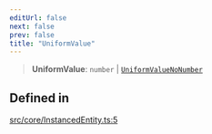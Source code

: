 ```yaml
---
editUrl: false
next: false
prev: false
title: "UniformValue"
---
```


> **UniformValue**: `number` \| [`UniformValueNoNumber`](/api/type-aliases/uniformvaluenonumber/)

## Defined in

[src/core/InstancedEntity.ts:5](https://github.com/agargaro/instanced-mesh/blob/5ad9666a0beaed1f0631823bef7928480c66048b/src/core/InstancedEntity.ts#L5)
